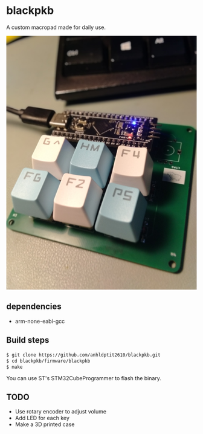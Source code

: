 # blackpkb

A custom macropad made for daily use.

![blackpkb PCB](/images/blackpkb.jpeg)

## dependencies

 * arm-none-eabi-gcc

## Build steps

    $ git clone https://github.com/anhldptit2610/blackpkb.git
    $ cd blackpkb/firmware/blackpkb
    $ make

You can use ST's STM32CubeProgrammer to flash the binary.

## TODO

 * Use rotary encoder to adjust volume
 * Add LED for each key
 * Make a 3D printed case